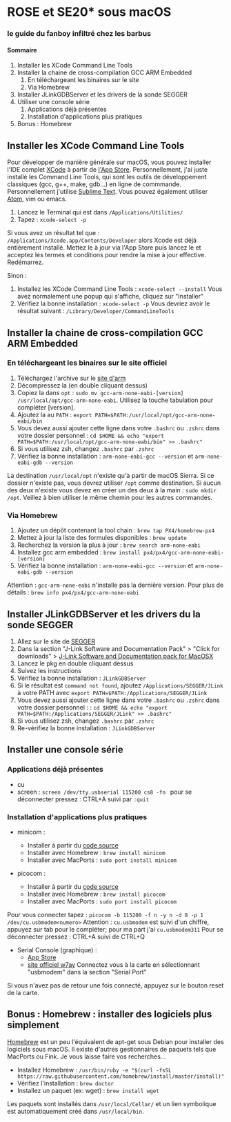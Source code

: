 # ROSE et SE20* sous macOS

### le guide du fanboy infiltré chez les barbus

#### Sommaire

1. Installer les XCode Command Line Tools
2. Installer la chaine de cross-compilation GCC ARM Embedded
	1. En téléchargeant les binaires sur le site
	2. Via Homebrew
3. Installer JLinkGDBServer et les drivers de la sonde SEGGER
4. Utiliser une console série
	1. Applications déjà présentes
	2. Installation d'applications plus pratiques
5. Bonus : Homebrew

## Installer les XCode Command Line Tools

Pour développer de manière générale sur macOS, vous pouvez installer l'IDE complet [XCode](https://developer.apple.com/xcode/) à partir de [l'App Store](https://itunes.apple.com/fr/app/xcode/id497799835?mt=12).
Personnellement, j'ai juste installé les Command Line Tools, qui sont les outils de développement classiques (gcc, g++, make, gdb...) en ligne de commmande. Personnellement j'utilise [Sublime Text](https://www.sublimetext.com/). Vous pouvez également utiliser [Atom](https://atom.io/), vim ou emacs.

1. Lancez le Terminal qui est dans ```/Applications/Utilities/```
2. Tapez : ```xcode-select -p```

Si vous avez un résultat tel que : ```/Applications/Xcode.app/Contents/Developer``` alors Xcode est déjà entièrement installé.
Mettez le à jour via l'App Store puis lancez le et acceptez les termes et conditions pour rendre la mise à jour effective. Redémarrez.

Sinon :

1. Installez les XCode Command Line Tools : ```xcode-select --install```
Vous avez normalement une popup qui s'affiche, cliquez sur "Installer"
2. Vérifiez la bonne installation : ```xcode-select -p```
Vous devriez avoir le résultat suivant : ```/Library/Developer/CommandLineTools```

## Installer la chaine de cross-compilation GCC ARM Embedded

### En téléchargeant les binaires sur le site officiel

1. Téléchargez l'archive sur le [site d'arm](https://developer.arm.com/open-source/gnu-toolchain/gnu-rm/downloads)
2. Décompressez la (en double cliquant dessus)
3. Copiez la dans  ```opt``` : ```sudo mv gcc-arm-none-eabi-[version] /usr/local/opt/gcc-arm-none-eabi```. Utilisez la touche tabulation pour compléter [version].
4. Ajoutez la au ```PATH``` : ```export PATH=$PATH:/usr/local/opt/gcc-arm-none-eabi/bin```
5. Vous devez aussi ajouter cette ligne dans votre ```.bashrc``` ou ```.zshrc``` dans votre dossier personnel : ```cd $HOME && echo "export PATH=$PATH:/usr/local/opt/gcc-arm-none-eabi/bin" >> .bashrc"```
6. Si vous utilisez zsh, changez ```.bashrc``` par ```.zshrc```
7. Vérifiez la bonne installation : ```arm-none-eabi-gcc --version``` et ```arm-none-eabi-gdb --version```

La destination ```/usr/local/opt``` n'existe qu'à partir de macOS Sierra. Si ce dossier n'existe pas, vous devrez utiliser ```/opt``` comme destination. Si aucun des deux n'existe vous devez en créer un des deux à la main : ```sudo mkdir /opt```. Veillez à bien utiliser le même chemin pour les autres commandes.

### Via Homebrew

1. Ajoutez un dépôt contenant la tool chain : ```brew tap PX4/homebrew-px4```
2. Mettez à jour la liste des formules disponibles : ```brew update```
3. Recherchez la version la plus à jour : ```brew search arm-none-eabi```
4. Installez gcc arm embedded : ```brew install px4/px4/gcc-arm-none-eabi-[version]```
5. Vérifiez la bonne installation : ```arm-none-eabi-gcc --version``` et ```arm-none-eabi-gdb --version```

Attention : ```gcc-arm-none-eabi``` n'installe pas la dernière version. Pour plus de détails : ```brew info px4/px4/gcc-arm-none-eabi```

## Installer JLinkGDBServer et les drivers du la sonde SEGGER

1. Allez sur le site de [SEGGER](https://www.segger.com/downloads/jlink)
2. Dans la section "J-Link Software and Documentation Pack" > "Click for downloads" > [J-Link Software and Documentation pack for MacOSX](https://www.segger.com/downloads/jlink/JLink_MacOSX_V612d.pkg)
3. Lancez le pkg en double cliquant dessus
4. Suivez les instructions
5. Vérifiez la bonne installation : ```JLinkGDBServer```
6. Si le résultat est ```command not found```, ajoutez ```/Applications/SEGGER/JLink``` à votre PATH avec ```export PATH=$PATH:/Applications/SEGGER/JLink``` 
7. Vous devez aussi ajouter cette ligne dans votre ```.bashrc``` ou ```.zshrc``` dans votre dossier personnel : : ```cd $HOME && echo "export PATH=$PATH:/Applications/SEGGER/JLink" >> .bashrc"```
8. Si vous utilisez zsh, changez ```.bashrc``` par ```.zshrc```
9. Re-vérifiez la bonne installation : ```JLinkGDBServer```

## Installer une console série 

### Applications déjà présentes

* cu
* screen :  ```screen /dev/tty.usbserial 115200 cs8 -fn ```
pour se déconnecter pressez : CTRL+A suivi par ```:quit```

### Installation d'applications plus pratiques

* minicom :
	* Installer à partir du [code source](https://alioth.debian.org/frs/?group_id=30018)
	* Installer avec Homebrew : ```brew install minicom```
	* Installer avec MacPorts : ```sudo port install minicom```

* picocom :
	* Installer à partir du [code source](https://github.com/npat-efault/picocom)
	* Installer avec Homebrew : ```brew install picocom```
	* Installer avec MacPorts : ```sudo port install picocom```

Pour vous connecter tapez : ```picocom -b 115200 -f n -y n -d 8 -p 1 /dev/cu.usbmodem<numero>```
Attention : ```cu.usbmodem``` est suivi d'un chiffre, appuyez sur tab pour le compléter; pour ma part j'ai ```cu.usbmodem311```
Pour se déconnecter pressez : CTRL+A suivi de CTRL+Q

* Serial Console (graphique) :
	* [App Store](https://itunes.apple.com/us/app/serialtools/id611021963)
	* [site officiel w7ay](http://www.w7ay.net/site/Applications/Serial%20Tools/Contents/download.html)
Connectez vous à la carte en sélectionnant "usbmodem" dans la section "Serial Port"

Si vous n'avez pas de retour une fois connecté, appuyez sur le bouton reset de la carte.

## Bonus : Homebrew : installer des logiciels plus simplement

[Homebrew](https://brew.sh/) est un peu l'équivalent de apt-get sous Debian pour installer des logiciels sous macOS.
Il existe d'autres gestionnaires de paquets tels que MacPorts ou Fink. Je vous laisse faire vos recherches...

* Installez Homebrew : ```/usr/bin/ruby -e "$(curl -fsSL https://raw.githubusercontent.com/homebrew/install/master/install)"```
* Vérifiez l'installation : ```brew doctor```
* Installez un paquet (ex: wget) : ```brew install wget```

Les paquets sont installés dans ```/usr/local/Cellar/``` et un lien symbolique est automatiquement créé dans ```/usr/local/bin```.
